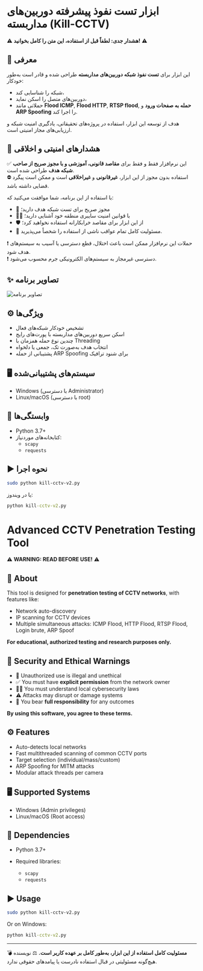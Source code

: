 # ابزار تست نفوذ پیشرفته دوربین‌های مداربسته (Kill-CCTV)

⚠️ **هشدار جدی: لطفاً قبل از استفاده، این متن را کامل بخوانید!** ⚠️

## 🧠 معرفی

این ابزار برای **تست نفوذ شبکه دوربین‌های مداربسته** طراحی شده و قادر است به‌طور خودکار:

- شبکه را شناسایی کند،
- دوربین‌های متصل را اسکن نماید،
- حملاتی مانند **Flood ICMP**, **Flood HTTP**, **RTSP flood**, **حمله به صفحات ورود** و **ARP Spoofing** را اجرا کند.

هدف از توسعه این ابزار، استفاده در پروژه‌های تحقیقاتی، یادگیری امنیت شبکه و ارزیابی‌های مجاز امنیتی است.

## 🚨 هشدارهای امنیتی و اخلاقی

✅ این نرم‌افزار فقط و فقط برای **مقاصد قانونی، آموزشی و با مجوز صریح از صاحب شبکه هدف** طراحی شده است.  
⛔ استفاده بدون مجوز از این ابزار، **غیرقانونی** و **غیراخلاقی** است و ممکن است پیگرد قضایی داشته باشد.

با استفاده از این برنامه، شما موافقت می‌کنید که:

- 🔐 مجوز صریح برای تست شبکه هدف دارید؛  
- 👨‍⚖️ با قوانین امنیت سایبری منطقه خود آشنایی دارید؛  
- 🛡️ از این ابزار برای مقاصد خرابکارانه استفاده نخواهید کرد؛  
- 🧾 مسئولیت کامل تمام عواقب ناشی از استفاده را شخصاً می‌پذیرید.

❗ حملات این نرم‌افزار ممکن است باعث اختلال، قطع دسترسی یا آسیب به سیستم‌های هدف شود.  
❗ دسترسی غیرمجاز به سیستم‌های الکترونیکی جرم محسوب می‌شود.


## ✨ تصاویر برنامه

![تصاویر برنامه](https://lh3.googleusercontent.com/d/1vixSGke8Ap90hy3dUN8QWVyedK1wwZrv)


## ⚙️ ویژگی‌ها

- تشخیص خودکار شبکه‌های فعال
- اسکن سریع دوربین‌های مداربسته با پورت‌های رایج
- چندین نوع حمله همزمان با Threading
- انتخاب هدف به‌صورت تک، جمعی یا دلخواه
- پشتیبانی از حمله ARP Spoofing برای شنود ترافیک

## 🖥️ سیستم‌های پشتیبانی‌شده

- Windows (با دسترسی Administrator)
- Linux/macOS (با دسترسی root)

## 🧪 وابستگی‌ها

- Python 3.7+
- کتابخانه‌های موردنیاز:
  - `scapy`
  - `requests`

## ▶️ نحوه اجرا

```bash
sudo python kill-cctv-v2.py
```

یا در ویندوز:

```cmd
python kill-cctv-v2.py
```

# Advanced CCTV Penetration Testing Tool

⚠️ **WARNING: READ BEFORE USE!** ⚠️

## 🧠 About

This tool is designed for **penetration testing of CCTV networks**, with features like:

* Network auto-discovery
* IP scanning for CCTV devices
* Multiple simultaneous attacks: ICMP Flood, HTTP Flood, RTSP Flood, Login brute, ARP Spoof

**For educational, authorized testing and research purposes only.**

## 🚨 Security and Ethical Warnings

* 🚫 Unauthorized use is illegal and unethical
* ✅ You must have **explicit permission** from the network owner
* 👨‍⚖️ You must understand local cybersecurity laws
* ⚠️ Attacks may disrupt or damage systems
* 📜 You bear **full responsibility** for any outcomes

**By using this software, you agree to these terms.**

## ⚙️ Features

* Auto-detects local networks
* Fast multithreaded scanning of common CCTV ports
* Target selection (individual/mass/custom)
* ARP Spoofing for MITM attacks
* Modular attack threads per camera

## 🖥️ Supported Systems

* Windows (Admin privileges)
* Linux/macOS (Root access)

## 🧪 Dependencies

* Python 3.7+
* Required libraries:

  * `scapy`
  * `requests`

## ▶️ Usage

```bash
sudo python kill-cctv-v2.py
```

Or on Windows:

```cmd
python kill-cctv-v2.py
```

---

💣 **مسئولیت کامل استفاده از این ابزار، به‌طور کامل بر عهده کاربر است.**
⚖️ نویسنده هیچ‌گونه مسئولیتی در قبال استفاده نادرست یا پیامدهای حقوقی ندارد.
